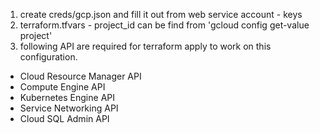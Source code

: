 1. create creds/gcp.json and fill it out from web service account - keys
2. terraform.tfvars  - project_id can be find from 'gcloud config get-value project'
3. following  API are required for terraform apply to work on this configuration.
* Cloud Resource Manager API
* Compute Engine API
* Kubernetes Engine API
* Service Networking API
* Cloud SQL Admin API
